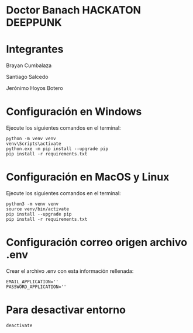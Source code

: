 # Doctor Banach HACKATON DEEPPUNK

# Integrantes
Brayan Cumbalaza

Santiago Salcedo

Jerónimo Hoyos Botero
# Configuración en Windows

Ejecute los siguientes comandos en el terminal:

```
python -m venv venv
venv\Scripts\activate
python.exe -m pip install --upgrade pip
pip install -r requirements.txt
```
# Configuración en MacOS y Linux

Ejecute los siguientes comandos en el terminal:

```
python3 -m venv venv
source venv/bin/activate
pip install --upgrade pip
pip install -r requirements.txt
```
# Configuración correo origen archivo .env
Crear el archivo .env con esta información rellenada:

```
EMAIL_APPLICATION=''
PASSWORD_APPLICATION=''
```

# Para desactivar entorno

```
deactivate
```
